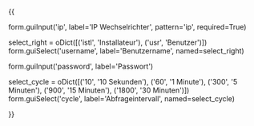 {{

form.guiInput('ip', label='IP Wechselrichter', pattern='ip', required=True)

select_right = oDict([('istl', 'Installateur'), ('usr', 'Benutzer')])
form.guiSelect('username', label='Benutzername', named=select_right)

form.guiInput('password', label='Passwort')

select_cycle = oDict([('10', '10 Sekunden'), ('60', '1 Minute'), ('300', '5 Minuten'), ('900', '15 Minuten'), ('1800', '30 Minuten')])
form.guiSelect('cycle', label='Abfrageintervall', named=select_cycle)

}}

